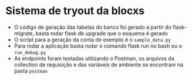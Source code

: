 # Sistema de tryout da blocxs

- O código de geração das tabelas do banco foi gerado a partir do
flask-migrate, basta rodar flask db upgrade que o esquema é gerado
- O script para a geração da conta de exemplo é o `sample_data.py`
- Para rodar a aplicação basta rodar o comando flask run no bash ou o `run_debug.py`
- As endpoints foram testadas utilizando o Postman, os arquivos da collection de requisiçã̀o e das variáveis de ambiente
se encontram na pasta `postman`